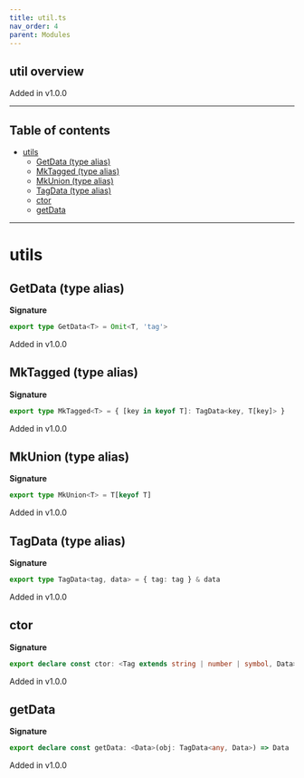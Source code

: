 ```yaml
---
title: util.ts
nav_order: 4
parent: Modules
---
```


## util overview

Added in v1.0.0

---

<h2 class="text-delta">Table of contents</h2>

- [utils](#utils)
  - [GetData (type alias)](#getdata-type-alias)
  - [MkTagged (type alias)](#mktagged-type-alias)
  - [MkUnion (type alias)](#mkunion-type-alias)
  - [TagData (type alias)](#tagdata-type-alias)
  - [ctor](#ctor)
  - [getData](#getdata)

---

# utils

## GetData (type alias)

**Signature**

```ts
export type GetData<T> = Omit<T, 'tag'>
```

Added in v1.0.0

## MkTagged (type alias)

**Signature**

```ts
export type MkTagged<T> = { [key in keyof T]: TagData<key, T[key]> }
```

Added in v1.0.0

## MkUnion (type alias)

**Signature**

```ts
export type MkUnion<T> = T[keyof T]
```

Added in v1.0.0

## TagData (type alias)

**Signature**

```ts
export type TagData<tag, data> = { tag: tag } & data
```

Added in v1.0.0

## ctor

**Signature**

```ts
export declare const ctor: <Tag extends string | number | symbol, Data>(tag: Tag, data: Data) => { tag: Tag } & Data
```

Added in v1.0.0

## getData

**Signature**

```ts
export declare const getData: <Data>(obj: TagData<any, Data>) => Data
```

Added in v1.0.0
